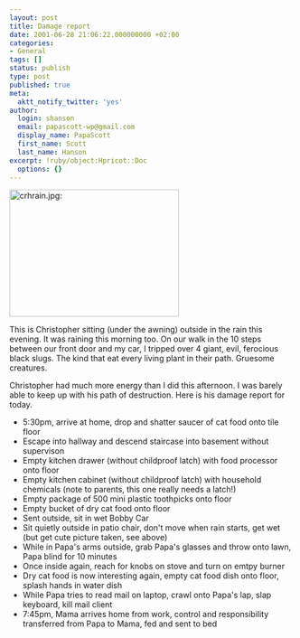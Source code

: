 ```yaml
---
layout: post
title: Damage report
date: 2001-06-28 21:06:22.000000000 +02:00
categories:
- General
tags: []
status: publish
type: post
published: true
meta:
  aktt_notify_twitter: 'yes'
author:
  login: shanson
  email: papascott-wp@gmail.com
  display_name: PapaScott
  first_name: Scott
  last_name: Hanson
excerpt: !ruby/object:Hpricot::Doc
  options: {}
---
```

<p><img src="https://www.papascott.de/wordpress/wp-content/uploads/2001/06/crhrain.jpg" height="225" width="300" border="0" alt="crhrain.jpg: " /></p>
<p>This is Christopher sitting (under the awning) outside in the rain this evening. It was raining this morning too. On our walk in the 10 steps between our front door and my car, I tripped over 4 giant, evil, ferocious black slugs. The kind that eat every living plant in their path. Gruesome creatures.</p>
<p>Christopher had much more energy than I did this afternoon. I was barely able to keep up with his path of destruction. Here is his damage report for today.</p>
<ul>
<li>5:30pm, arrive at home, drop and shatter saucer of cat food onto tile floor
</li>
<li>Escape into hallway and descend staircase into basement without supervison
</li>
<li>Empty kitchen drawer (without childproof latch) with food processor onto floor
</li>
<li>Empty kitchen cabinet (without childproof latch) with household chemicals (note to parents, this one really needs a latch!)
</li>
<li>Empty package of 500 mini plastic toothpicks onto floor
</li>
<li>Empty bucket of dry cat food onto floor
</li>
<li>Sent outside, sit in wet Bobby Car
</li>
<li>Sit quietly outside in patio chair, don't move when rain starts, get wet (but get cute picture taken, see above)
</li>
<li>While in Papa's arms outside, grab Papa's glasses and throw onto lawn, Papa blind for 10 minutes
</li>
<li>Once inside again, reach for knobs on stove and turn on emtpy burner
</li>
<li>Dry cat food is now interesting again, empty cat food dish onto floor, splash hands in water dish
</li>
<li>While Papa tries to read mail on laptop, crawl onto Papa's lap, slap keyboard, kill mail client
</li>
<li>7:45pm, Mama arrives home from work, control and responsibility transferred from Papa to Mama, fed and sent to bed
</li>
</ul>
